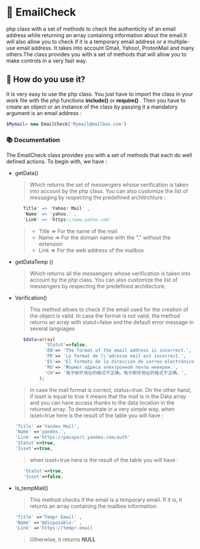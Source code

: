 # :email: EmailCheck
php class with a set of methods to check the authenticity of an email address while returning an array containing information about the email.It will also allow you to check if it is a temporary email address or a multiple-use email address. It takes into account Gmail, Yahoo!, ProtonMail and many others.The class provides you with a set of methods that will allow you to make controls in a very fast way.

## :pushpin: How do you use it?
It is very easy to use the php class. You just have to import the class in your work file with the php functions **include()** or **require()** . Then you have to create an object or an instance of the class by passing it a mandatory argument is an email address : 
```php
$Mymail= new EmailCheck('Mymail@mailbox.com')
```
### :books: Documentation
The EmailCheck class provides you with a set of methods that each do well defined actions. To begin with, we have :
* getData()
     > Which returns the set of messengers whose verification is taken into account by the php class. You can also customize the list of messaging by respecting the predefined architrchture :

    ```php 
       Title' => 'Yahoo! Mail' ,
       'Name' => 'yahoo.' ,
       'Link' => 'https://www.yahoo.com'
  ```
   >* Title => For the name of the mail
   >* Name => For the domain name with the "." without the extension
   >* Link => For the web address of the mailbox
* getDataTemp ()
     > Which returns all the messengers whose verification is taken into account by the php class. You can also customize the list of messengers by respecting the predefined architecture.
* Verification()
     >This method allows to check if the email used for the creation of the object is valid. In case the format is not valid, the method returns an array with      statut=false and the default error message in several languages 
   ```php
      $data=array(
              'Statut'=>false,
              'EN'=> 'The format of the email address is incorrect.',
              'FR'=> 'Le format de l\'adresse mail est incorrect.',
              'ES'=> 'El formato de la dirección de correo electrónico es incorrecto.',
              'RU'=> 'Формат адреса электронной почты неверен.',
              'CH'=> '电子邮件地址的格式不正确。电子邮件地址的格式不正确。',
            );
   ```
    >In case the mail format is correct, status=true. On the other hand, if isset is equal to true it means that the mail is in the Data array and you can have access   thanks to the data location in the returned array. To demonstrate in a very simple way, when isset=true here is the result of the table you will have : 
     ```php
     'Title' =>'Yandex Mail',
     'Name' =>'yandex.',
     'Link' =>'https://passport.yandex.com/auth'
     'Statut'=>true,
     'Isset'=>true,
    ```
    > when isset=true here is the result of the table you will have :
     ```php
	    'Statut'=>true,
	    'Isset'=>false,
    ```
 * Is_tempMail()
   >This method checks if the email is a temporary email. If it is, it returns an array containing the mailbox information: 
    ```php
	'Title' =>'Tempr Email' ,
	'Name' =>'@disposable-' ,
	'Link' =>'https://tempr.email
    ```
    > Otherwise, it returns **NULL**
